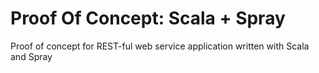 # Proof Of Concept: Scala + Spray
Proof of concept for REST-ful web service application written with Scala and Spray
